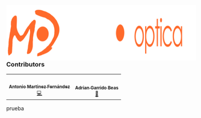 <img src="imgs/MayorOptica_fondoNULL.png"
     style="float: left; margin-right: 10px;" />


### Contributors

<table>
  <tr>
    <td align="center"><a href="https://github.com/AntonioMrtz"><img src="https://avatars.githubusercontent.com/u/60626957?s=400&u=0ded0c4e084d7aea817e4623e2cb89590bcab6a2&v=4" width="100px;" alt=""/><br /><sub><b>Antonio Martinez Fernández</b></sub></a><br /><a href="https://antoniomrtz.github.io/Antonio-Martinez-Portafolio/" title="Code">💻</a></td>
    <td align="center"><a href="https://www.artstation.com/er_camarero"><img src="https://cdnb.artstation.com/p/users/avatars/001/799/079/large/7b178a59b8acb3d6e74b4c17b24a3cb3.jpg?1581854027" width="100px;" alt=""/><br /><sub><b>Adrian Garrido Beas</b></sub></a><br /><a href="https://www.artstation.com/er_camarero" title="Bug reports">🎨</td>
  </tr>
</table>

prueba
 